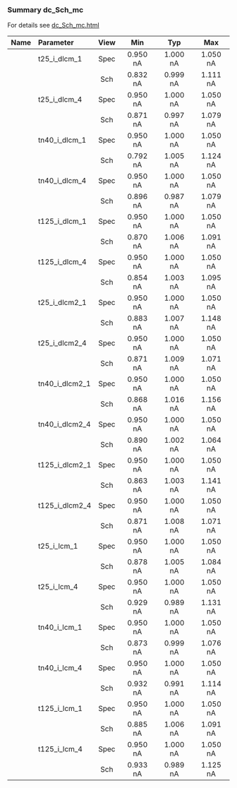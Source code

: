 ### Summary dc_Sch_mc

For details see <a href='dc_Sch_mc.html'>dc_Sch_mc.html</a>

|**Name**|**Parameter**|**View**|**Min** | **Typ** | **Max**|
|:---|:---|:---:|:---:|:---:|:---:|
||t25\_i\_dlcm\_1 | Spec | 0.950 nA | 1.000 nA | 1.050 nA |
| | | Sch|0.832 nA | 0.999 nA | 1.111 nA |
||t25\_i\_dlcm\_4 | Spec | 0.950 nA | 1.000 nA | 1.050 nA |
| | | Sch|0.871 nA | 0.997 nA | 1.079 nA |
||tn40\_i\_dlcm\_1 | Spec | 0.950 nA | 1.000 nA | 1.050 nA |
| | | Sch|0.792 nA | 1.005 nA | 1.124 nA |
||tn40\_i\_dlcm\_4 | Spec | 0.950 nA | 1.000 nA | 1.050 nA |
| | | Sch|0.896 nA | 0.987 nA | 1.079 nA |
||t125\_i\_dlcm\_1 | Spec | 0.950 nA | 1.000 nA | 1.050 nA |
| | | Sch|0.870 nA | 1.006 nA | 1.091 nA |
||t125\_i\_dlcm\_4 | Spec | 0.950 nA | 1.000 nA | 1.050 nA |
| | | Sch|0.854 nA | 1.003 nA | 1.095 nA |
||t25\_i\_dlcm2\_1 | Spec | 0.950 nA | 1.000 nA | 1.050 nA |
| | | Sch|0.883 nA | 1.007 nA | 1.148 nA |
||t25\_i\_dlcm2\_4 | Spec | 0.950 nA | 1.000 nA | 1.050 nA |
| | | Sch|0.871 nA | 1.009 nA | 1.071 nA |
||tn40\_i\_dlcm2\_1 | Spec | 0.950 nA | 1.000 nA | 1.050 nA |
| | | Sch|0.868 nA | 1.016 nA | 1.156 nA |
||tn40\_i\_dlcm2\_4 | Spec | 0.950 nA | 1.000 nA | 1.050 nA |
| | | Sch|0.890 nA | 1.002 nA | 1.064 nA |
||t125\_i\_dlcm2\_1 | Spec | 0.950 nA | 1.000 nA | 1.050 nA |
| | | Sch|0.863 nA | 1.003 nA | 1.141 nA |
||t125\_i\_dlcm2\_4 | Spec | 0.950 nA | 1.000 nA | 1.050 nA |
| | | Sch|0.871 nA | 1.008 nA | 1.071 nA |
||t25\_i\_lcm\_1 | Spec | 0.950 nA | 1.000 nA | 1.050 nA |
| | | Sch|0.878 nA | 1.005 nA | 1.084 nA |
||t25\_i\_lcm\_4 | Spec | 0.950 nA | 1.000 nA | 1.050 nA |
| | | Sch|0.929 nA | 0.989 nA | 1.131 nA |
||tn40\_i\_lcm\_1 | Spec | 0.950 nA | 1.000 nA | 1.050 nA |
| | | Sch|0.873 nA | 0.999 nA | 1.076 nA |
||tn40\_i\_lcm\_4 | Spec | 0.950 nA | 1.000 nA | 1.050 nA |
| | | Sch|0.932 nA | 0.991 nA | 1.114 nA |
||t125\_i\_lcm\_1 | Spec | 0.950 nA | 1.000 nA | 1.050 nA |
| | | Sch|0.885 nA | 1.006 nA | 1.091 nA |
||t125\_i\_lcm\_4 | Spec | 0.950 nA | 1.000 nA | 1.050 nA |
| | | Sch|0.933 nA | 0.989 nA | 1.125 nA |
